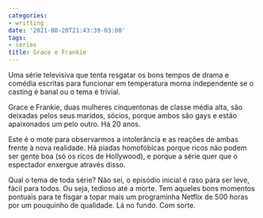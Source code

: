 ```yaml
---
categories:
- writting
date: '2021-08-20T21:43:39-03:00'
tags:
- series
title: Grace e Frankie
---
```


Uma série televisiva que tenta resgatar os bons tempos de drama e comédia escritas para funcionar em temperatura morna independente se o casting é banal ou o tema é trivial.

Grace e Frankie, duas mulheres cinquentonas de classe média alta, são deixadas pelos seus maridos, sócios, porque ambos são gays e estão apaixonados um pelo outro. Há 20 anos.

Este é o mote para observarmos a intolerância e as reações de ambas frente à nova realidade. Há piadas homofóbicas porque ricos não podem ser gente boa (só os ricos de Hollywood), e porque a série quer que o espectador enxergue através disso.

Qual o tema de toda série? Não sei, o episódio inicial é raso para ser leve, fácil para todos. Ou seja, tedioso até a morte. Tem aqueles bons momentos pontuais para te fisgar a topar mais um programinha Netflix de 500 horas por um pouquinho de qualidade. Lá no fundo. Com sorte.

